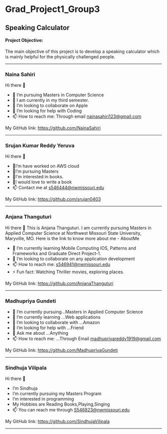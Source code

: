 # Grad_Project1_Group3

## Speaking Calculator

#### Project Objective:
The main objective of this project is to develop a speaking calculator which is mainly helpful for the physically challenged people.




**************************************************************************************************

### Naina Sahiri<br>
Hi there 👋
- 🔭 I’m pursuing Masters in Computer Science
- 🌱 I am currently in my third semester.
- 👯 I’m looking to collaborate on Apple
- 🤔 I’m looking for help with Coding
- 📫 How to reach me: Through email nainasahiri123@gmail.com

My GitHub link: https://github.com/NainaSahiri 

**************************************************************************************************

### Srujan Kumar Reddy Yeruva<br>
Hi there 👋
- 🔭I’m have worked on AWS cloud
- 🌱I’m pursuing Masters 
- 👯I'm interested in books.
- 🤔I would love to write a book
- 📫 Contact me at s546444@nwmissouri.edu

My GitHub link: https://github.com/srujan0403

**************************************************************************************************

### Anjana Thanguturi<br>
Hi there 👋
This is Anjana Thanguturi. I am currently pursuing Masters in Applied Computer Science at Northwest Missouri State University, Maryville, MO. Here is the link to know more about me - AboutMe

- 🌱 I’m currently learning Mobile Computing IOS, Patterns and Frameworks and Graduate Direct Project-1.
- 👯 I’m looking to collaborate on any application development
- 📫 How to reach me: s546941@nwmissouri.edu
- ⚡ Fun fact: Watching Thriller movies, exploring places.

My GitHub link: https://github.com/AnjanaThanguturi

**************************************************************************************************

### Madhupriya Gundeti<br>
- 🔭 I’m currently pursuing...Masters in Applied Computer Science
- 🌱 I’m currently learning ...Web applications
- 👯 I’m looking to collaborate with ...Amazon
- 🤔 I’m looking for help with ...Friend
- 💬 Ask me about ...Anything
- 📫 How to reach me: ...Through Email madhupriyareddy1919@gmail.com

My GitHub link: https://github.com/MadhupriyaGundeti

**************************************************************************************************

### Sindhuja Vilipala<br>
Hi there 👋
- I’m Sindhuja
- I’m currently pursuing my Masters Program
- I’m interested in programming
- My Hobbies are Reading Books,Playing,Singing
- 📫 You can reach me through S546823@nwmissouri.edu

My GitHub link: https://github.com/SindhujaVilipala


**************************************************************************************************
